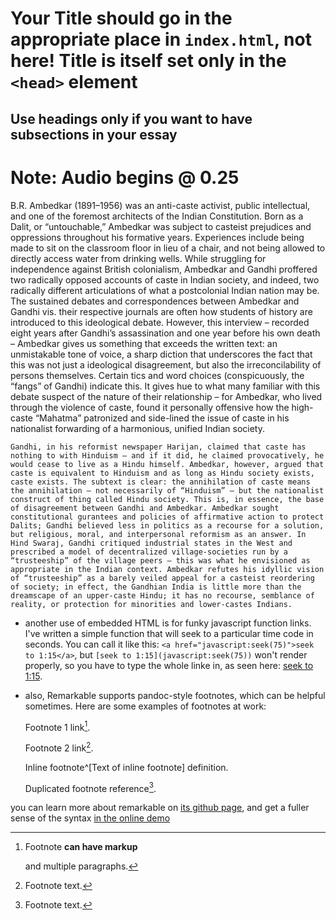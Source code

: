 # Your Title should go in the appropriate place in `index.html`, not here! Title is itself set only in the `<head>` element

## Use headings only if you want to have subsections in your essay

<div class="sidepanel">
              <!-- This is the div where all the popcorn action will hapen -->
              <div id="popcorn-container">
              </div>
            </div>


# Note: Audio begins @ 0.25 #

B.R. Ambedkar (1891–1956) was an anti-caste activist, public intellectual, and one of the foremost architects of the Indian Constitution. Born as a Dalit, or “untouchable,” Ambedkar was subject to casteist prejudices and oppressions throughout his formative years. Experiences include being made to sit on the classroom floor in lieu of a chair, and not being allowed to directly access water from drinking wells. While struggling for independence against British colonialism, Ambedkar and Gandhi proffered two radically opposed accounts of caste in Indian society, and indeed, two radically different articulations of what a postcolonial Indian nation may be. The sustained debates and correspondences between Ambedkar and Gandhi vis. their respective journals are often how students of history are introduced to this ideological debate. However, this interview – recorded eight years after Gandhi’s assassination and one year before his own death – Ambedkar gives us something that exceeds the written text: an unmistakable tone of voice, a sharp diction that underscores the fact that this was not just a ideological disagreement, but also the irreconcilability of persons themselves. Certain tics and word choices (conspicuously, the “fangs” of Gandhi) indicate this. It gives hue to what many familiar with this debate suspect of the nature of their relationship – for Ambedkar, who lived through the violence of caste, found it personally offensive how the high-caste “Mahatma” patronized and side-lined the issue of caste in his nationalist forwarding of a harmonious, unified Indian society.

	Gandhi, in his reformist newspaper Harijan, claimed that caste has nothing to with Hinduism – and if it did, he claimed provocatively, he would cease to live as a Hindu himself. Ambedkar, however, argued that caste is equivalent to Hinduism and as long as Hindu society exists, caste exists. The subtext is clear: the annihilation of caste means the annihilation – not necessarily of “Hinduism” – but the nationalist construct of thing called Hindu society. This is, in essence, the base of disagreement between Gandhi and Ambedkar. Ambedkar sought constitutional gurantees and policies of affirmative action to protect Dalits; Gandhi believed less in politics as a recourse for a solution, but religious, moral, and interpersonal reformism as an answer. In Hind Swaraj, Gandhi critiqued industrial states in the West and prescribed a model of decentralized village-societies run by a “trusteeship” of the village peers – this was what he envisioned as appropriate in the Indian context. Ambedkar refutes his idyllic vision of “trusteeship” as a barely veiled appeal for a casteist reordering of society; in effect, the Gandhian India is little more than the dreamscape of an upper-caste Hindu; it has no recourse, semblance of reality, or protection for minorities and lower-castes Indians.


  - another use of embedded HTML is for funky javascript function links. I've written a simple function that will seek to a particular time code in seconds.  You can call it like this: `<a href="javascript:seek(75)">seek to 1:15</a>`, but `[seek to 1:15](javascript:seek(75))` won't render properly, so you have to type the whole linke in, as seen here: <a href="#" onclick="javascript:seek(75)"> seek to 1:15</a>.
  - also, Remarkable supports pandoc-style footnotes, which can be helpful sometimes. Here are some examples of footnotes at work:

    Footnote 1 link[^first].

    Footnote 2 link[^second].

    Inline footnote^[Text of inline footnote] definition.

    Duplicated footnote reference[^second].

you can learn more about remarkable on [its github page](https://github.com/jonschlinkert/remarkable), and get a fuller sense of the syntax [in the online demo](https://jonschlinkert.github.io/remarkable/demo/)


[^first]: Footnote **can have markup**

    and multiple paragraphs.

[^second]: Footnote text.
